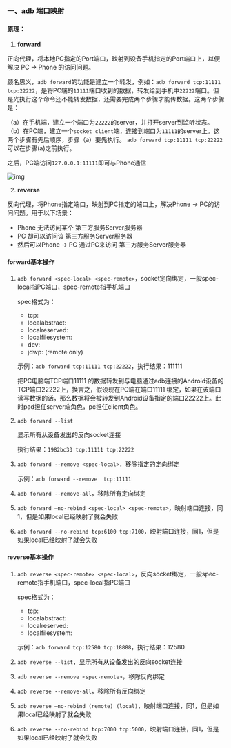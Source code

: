 ### 一、adb 端口映射

#### 原理：

1. **forward**

正向代理，将本地PC指定的Port端口，映射到设备手机指定的Port端口上，以便解决 PC -> Phone 的访问问题。

顾名思义，`adb forward`的功能是建立一个转发，例如：`adb forward tcp:11111 tcp:22222`，是将PC端的`11111`端口收到的数据，转发给到手机中`22222`端口。但是光执行这个命令还不能转发数据，还需要完成两个步骤才能传数据。这两个步骤是：

（a）在手机端，建立一个端口为`22222`的server，并打开server到监听状态。
（b）在PC端，建立一个`socket client`端，连接到端口为`11111`的server上。这两个步骤有先后顺序，步骤（a）要先执行。
`adb forward tcp:11111 tcp:22222` 可以在步骤(a)之前执行。

之后，PC端访问`127.0.0.1:11111`即可与Phone通信

![img](https://img-blog.csdn.net/2018042209420611?watermark/2/text/aHR0cHM6Ly9ibG9nLmNzZG4ubmV0L3UwMTM1NTM1Mjk=/font/5a6L5L2T/fontsize/400/fill/I0JBQkFCMA==/dissolve/70)

2. **reverse**

反向代理，将Phone指定端口，映射到PC指定的端口上，解决Phone -> PC的访问问题。用于以下场景：

- Phone 无法访问某个 第三方服务Server服务器
- PC 却可以访问该 第三方服务Server服务器
- 然后可以Phone -> PC 通过PC来访问 第三方服务Server服务器

#### forward基本操作

1. `adb forward <spec-local> <spec-remote>`，socket定向绑定，一般spec-local指PC端口，spec-remote指手机端口

   spec格式为：

   + tcp:<port>
   + localabstract:<unix domain socket name>
   + localreserved:<unix domain socket name>
   + localfilesystem:<unix domain socket name>
   + dev:<character device name>
   + jdwp:<process pid> (remote only)

   示例：`adb forward tcp:11111 tcp:22222`，执行结果：111111

   把PC电脑端TCP端口11111 的数据转发到与电脑通过adb连接的Android设备的TCP端口22222上，换言之，假设现在PC端在端口11111 绑定，如果在该端口读写数据的话，那么数据将会被转发到Android设备指定的端口22222上。此时pad担任server端角色，pc担任client角色。

2. `adb forward --list`

   显示所有从设备发出的反向socket连接

   执行结果：`1982bc33 tcp:11111 tcp:22222`

3. `adb forward --remove <spec-local>`，移除指定的定向绑定

   示例：`adb forward --remove  tcp:11111`

4. `adb forward --remove-all`，移除所有定向绑定

5. `adb forward —no-rebind <spec-local> <spec-remote>`，映射端口连接，同1，但是如果local已经映射了就会失败

6. `adb forward --no-rebind tcp:6100 tcp:7100`，映射端口连接，同1，但是如果local已经映射了就会失败

#### reverse基本操作

1. `adb reverse <spec-remote> <spec-local>`，反向socket绑定，一般spec-remote指手机端口，spec-local指PC端口

   spec格式为：

   + tcp:<port>
   + localabstract:<unix domain socket name>
   + localreserved:<unix domain socket name>
   + localfilesystem:<unix domain socket name>

   示例：`adb forward tcp:12580 tcp:18888`，执行结果：12580

2. `adb reverse --list`，显示所有从设备发出的反向socket连接

3. `adb reverse --remove <spec-remote>`，移除反向绑定

4. `adb reverse --remove-all`，移除所有反向绑定

5. `adb reverse —no-rebind (remote) (local)`，映射端口连接，同1，但是如果local已经映射了就会失败

6. `adb reverse --no-rebind tcp:7000 tcp:5000`，映射端口连接，同1，但是如果local已经映射了就会失败






